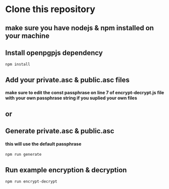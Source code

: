# Clone this repository
## make sure you have nodejs & npm installed on your machine 

## Install openpgpjs dependency
`npm install`

## Add your private.asc & public.asc files
#### make sure to edit the const passphrase on line 7 of encrypt-decrypt.js file with your own passphrase string if you suplied your own files

## or

## Generate private.asc & public.asc
#### this will use the default passphrase 
`npm run generate`

## Run example encryption & decryption
`npm run encrypt-decrypt`